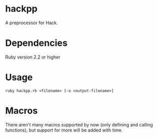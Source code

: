 # hackpp
A preprocessor for Hack.

# Dependencies
Ruby version 2.2 or higher

# Usage
`ruby hackpp.rb <filename> [-o <output-filename>]`

# Macros
There aren't many macros supported by now (only defining and calling functions), but support for more will be added with time.

